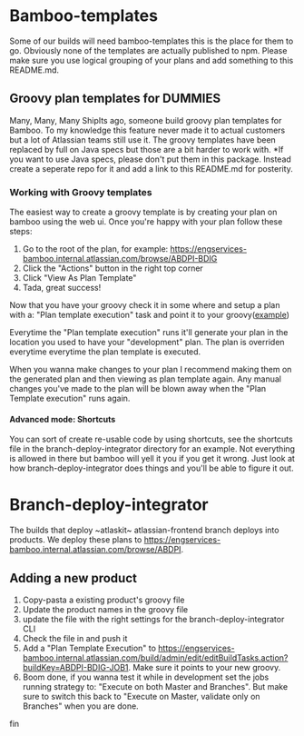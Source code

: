 # Bamboo-templates

Some of our builds will need bamboo-templates this is the place for them to go.
Obviously none of the templates are actually published to npm.
Please make sure you use logical grouping of your plans and add something to this README.md.

## Groovy plan templates for DUMMIES

Many, Many, Many ShipIts ago, someone build groovy plan templates for Bamboo.
To my knowledge this feature never made it to actual customers but a lot of Atlassian teams still use it.
The groovy templates have been replaced by full on Java specs but those are a bit harder to work with.
\*If you want to use Java specs, please don't put them in this package. Instead create a seperate repo for it
and add a link to this README.md for posterity.

### Working with Groovy templates

The easiest way to create a groovy template is by creating your plan on bamboo using the web ui.
Once you're happy with your plan follow these steps:

1. Go to the root of the plan, for example: https://engservices-bamboo.internal.atlassian.com/browse/ABDPI-BDIG
2. Click the "Actions" button in the right top corner
3. Click "View As Plan Template"
4. Tada, great success!

Now that you have your groovy check it in some where and setup a plan with a: "Plan template execution" task and point it to your groovy([example](https://engservices-bamboo.internal.atlassian.com/build/admin/edit/editBuildTasks.action?buildKey=ABDPI-BDIG-JOB1))

Everytime the "Plan template execution" runs it'll generate your plan in the location you used to have your "development" plan.
The plan is overriden everytime everytime the plan template is executed.

When you wanna make changes to your plan I recommend making them on the generated plan and then viewing as plan template again.
Any manual changes you've made to the plan will be blown away when the "Plan Template execution" runs again.

#### Advanced mode: Shortcuts

You can sort of create re-usable code by using shortcuts, see the shortcuts file in the branch-deploy-integrator directory for an example.
Not everything is allowed in there but bamboo will yell it you if you get it wrong.
Just look at how branch-deploy-integrator does things and you'll be able to figure it out.

# Branch-deploy-integrator

The builds that deploy ~atlaskit~ atlassian-frontend branch deploys into products.
We deploy these plans to https://engservices-bamboo.internal.atlassian.com/browse/ABDPI.

## Adding a new product

1. Copy-pasta a existing product's groovy file
2. Update the product names in the groovy file
3. update the file with the right settings for the branch-deploy-integrator CLI
4. Check the file in and push it
5. Add a "Plan Template Execution" to https://engservices-bamboo.internal.atlassian.com/build/admin/edit/editBuildTasks.action?buildKey=ABDPI-BDIG-JOB1. Make sure it points to your new groovy.
6. Boom done, if you wanna test it while in development set the jobs running strategy to: "Execute on both Master and Branches". But make sure to switch this back to "Execute on Master, validate only on Branches" when you are done.

fin
